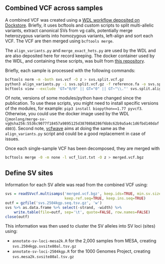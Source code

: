 ## Combined VCF across samples

A combined VCF was created using a [WDL workflow deposited on Dockstore](https://dockstore.org/workflows/github.com/jmonlong/wdl-workflows/bcftools_merge:giraffe-paper?tab=info).
Briefly, it uses bcftools and custom scripts to split multi-allelic variants, extract canonical SVs from vg calls, potentially merge heterozygous variants into homozygous variants, left-align and sort each VCF.
The VCF are then merged using `bcftools merge`.

The `align_variants.py` and `merge_exact_hets.py` are used by the WDL and are also deposited here for record keeping.
The docker container used by the WDL, and containing these scripts, was built from [this repository](https://github.com/jmonlong/docker-merge-sv-vg). 

Briefly, each sample is processed with the following commands:

```sh
bcftools norm -m -both svs.vcf -O z > svs.split.vcf.gz
python3 align_variants.py -i svs.split.vcf.gz -f reference.fa -o svs.split.aligned.vcf
bcftools view --exclude 'GT="0/0" || GT="0" || GT~"\\."' svs.split.aligned.vcf | bcftools norm -f reference.fa | bcftools sort | python3 merge_exact_hets.py | bgzip > svs.split.aligned.merged.sorted.vcf.gz
```

Of note, versions of some modules/python have changed since the publication. 
To use these scripts, you might need to install specific versions of the modules, for example: `pip3 install biopython==1.77 pyvcf3`.
Otherwise, you could use the docker image used by the WDL (`jmonlong/merge-sv-vg@sha256:5536c9077f18457a9895125d38708b8286f6b8c62b9a5a4c1d6fbd140dafd803`).
Second note, [vcfwave](https://github.com/vcflib/vcflib/blob/master/doc/vcfwave.md) aims at doing the same as the `align_variants.py` script and could be a good replacement in case of issues.

Once each single-sample VCF has been decomposed, they are merged with 

```sh
bcftools merge -0 -m none -l vcf_list.txt -O z > merged.vcf.bgz
```

## Define SV sites

Information for each SV allele was read from the combined VCF using:

```r
svs = readSVvcf.multisamps('merged.vcf.bgz', keep.ids=TRUE, min.sv.size=30,
                           keep.ref.seq=TRUE, keep.ins.seq=TRUE)
outf = gzfile('svs.2504kgp.seq.tsv.gz', 'w')
svs %>% as.data.frame %>% select(-strand, -width) %>% 
    write.table(file=outf, sep='\t', quote=FALSE, row.names=FALSE)
close(outf)
```

This information was then used to cluster the SV alleles into SV loci (sites) using:

- `annotate-sv-loci-mesa2k.R` for the 2,000 samples from MESA, creating `svs.2504kgp.svsite80al.tsv.gz`
- `annotate-sv-loci-2504kgp.R` for the 1000 Genomes Project, creating `svs.mesa2k.svsite80al.tsv.gz`

